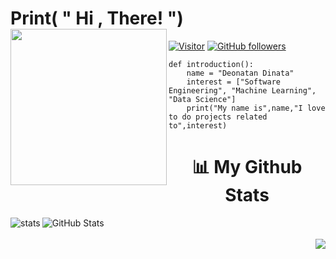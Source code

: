 # Print( " Hi , There! ") <img align = "left" src="https://media3.giphy.com/media/bcKmIWkUMCjVm/giphy.gif?cid=ecf05e47d7acq98y1war2zuuopviv9qiq6krasaeznlruykf&rid=giphy.gif&ct=g" width="250px">
[![Visitor](https://visitor-badge.laobi.icu/badge?page_id=Deonatan)](https://github.com/Deonatan) [![GitHub followers](https://img.shields.io/github/followers/Deonatan.svg?style=social&label=Follow)](https://github.com/Deonatan?tab=followers)
```
def introduction():
    name = "Deonatan Dinata"
    interest = ["Software Engineering", "Machine Learning", "Data Science"]
    print("My name is",name,"I love to do projects related to",interest)
```
<h1 align = "center">📊 My Github Stats</h1>
<div>
    <img align = "left" src="https://github-readme-stats-five-lyart.vercel.app/api?username=Deonatan&show_icons=true" alt="stats" /> 
    <img align = "left" src="https://github-readme-streak-stats.herokuapp.com/?user=Deonatan" alt="GitHub Stats" /> <br/><br/>
    <img align = "right" src="https://github-readme-stats.vercel.app/api/top-langs/?username=anuraghazra&layout=compact" />
</div>
